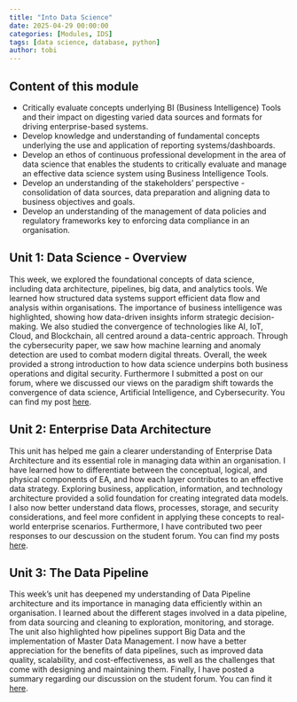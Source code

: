 ```yaml
---
title: "Into Data Science"
date: 2025-04-29 00:00:00
categories: [Modules, IDS]
tags: [data science, database, python]
author: tobi
---
```


## Content of this module

* Critically evaluate concepts underlying BI (Business Intelligence) Tools and their impact on digesting varied data sources and formats for driving enterprise-based systems.
* Develop knowledge and understanding of fundamental concepts underlying the use and application of reporting systems/dashboards.
* Develop an ethos of continuous professional development in the area of data science that enables the students to critically evaluate and manage an effective data science system using Business Intelligence Tools.
* Develop an understanding of the stakeholders’ perspective - consolidation of data sources, data preparation and aligning data to business objectives and goals.
* Develop an understanding of the management of data policies and regulatory frameworks key to enforcing data compliance in an organisation.

## Unit 1: Data Science - Overview
This week, we explored the foundational concepts of data science, including data architecture, pipelines, big data, and analytics tools. We learned how structured data systems support efficient data flow and analysis within organisations. The importance of business intelligence was highlighted, showing how data-driven insights inform strategic decision-making. We also studied the convergence of technologies like AI, IoT, Cloud, and Blockchain, all centred around a data-centric approach. Through the cybersecurity paper, we saw how machine learning and anomaly detection are used to combat modern digital threats. Overall, the week provided a strong introduction to how data science underpins both business operations and digital security. Furthermore I submitted a post on our forum, where we discussed our views on the paradigm shift towards the convergence of data science, Artificial Intelligence, and Cybersecurity. You can find my post [here](https://github.com/TobiZeier/UoEO_MSc_EIM/blob/main/Module5_Into_Data_Science/Unit1-3-ForumPost.pdf).


## Unit 2: Enterprise Data Architecture
This unit has helped me gain a clearer understanding of Enterprise Data Architecture and its essential role in managing data within an organisation. I have learned how to differentiate between the conceptual, logical, and physical components of EA, and how each layer contributes to an effective data strategy. Exploring business, application, information, and technology architecture provided a solid foundation for creating integrated data models. I also now better understand data flows, processes, storage, and security considerations, and feel more confident in applying these concepts to real-world enterprise scenarios. Furthermore, I have contributed two peer responses to our descussion on the student forum. You can find my posts [here](https://github.com/TobiZeier/UoEO_MSc_EIM/blob/main/Module5_Into_Data_Science/Unit1-3-ForumPost.pdf).

## Unit 3: The Data Pipeline
This week’s unit has deepened my understanding of Data Pipeline architecture and its importance in managing data efficiently within an organisation. I learned about the different stages involved in a data pipeline, from data sourcing and cleaning to exploration, monitoring, and storage. The unit also highlighted how pipelines support Big Data and the implementation of Master Data Management. I now have a better appreciation for the benefits of data pipelines, such as improved data quality, scalability, and cost-effectiveness, as well as the challenges that come with designing and maintaining them. Finally, I have posted a summary regarding our discussion on the student forum. You can find it [here](https://github.com/TobiZeier/UoEO_MSc_EIM/blob/main/Module5_Into_Data_Science/Unit1-3-ForumPost.pdf).